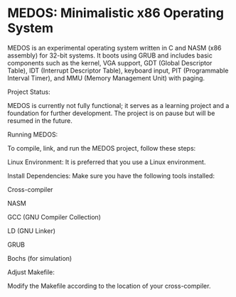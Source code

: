 # MEDOS: Minimalistic x86 Operating System

MEDOS is an experimental operating system written in C and NASM (x86 assembly) for 32-bit systems. It boots using GRUB and includes basic components such as the kernel, VGA support, GDT (Global Descriptor Table), IDT (Interrupt Descriptor Table), keyboard input, PIT (Programmable Interval Timer), and MMU (Memory Management Unit) with paging.

Project Status:

MEDOS is currently not fully functional; it serves as a learning project and a foundation for further development. The project is on pause but will be resumed in the future.

Running MEDOS:

To compile, link, and run the MEDOS project, follow these steps:

Linux Environment: It is preferred that you use a Linux environment.

Install Dependencies: Make sure you have the following tools installed:

Cross-compiler

NASM

GCC (GNU Compiler Collection)

LD (GNU Linker)

GRUB

Bochs (for simulation)

Adjust Makefile: 

Modify the Makefile according to the location of your cross-compiler.
